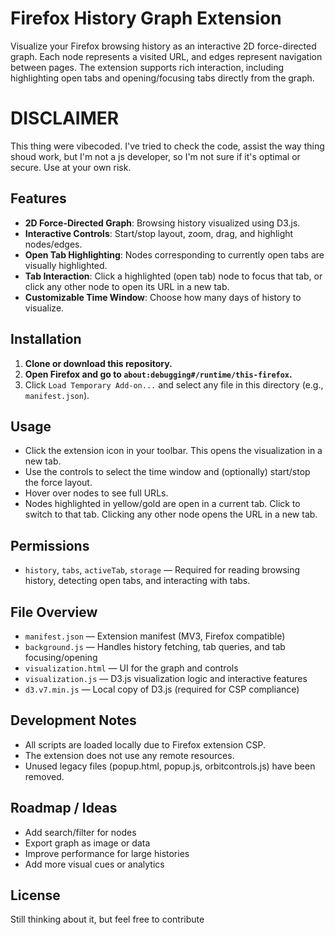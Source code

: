# Firefox History Graph Extension

Visualize your Firefox browsing history as an interactive 2D force-directed graph. Each node represents a visited URL, and edges represent navigation between pages. The extension supports rich interaction, including highlighting open tabs and opening/focusing tabs directly from the graph.

# DISCLAIMER

This thing were vibecoded. I've tried to check the code, assist the way thing shoud work, but I'm not a js developer, so I'm not sure if it's optimal or secure. Use at your own risk.

## Features

- **2D Force-Directed Graph**: Browsing history visualized using D3.js.
- **Interactive Controls**: Start/stop layout, zoom, drag, and highlight nodes/edges.
- **Open Tab Highlighting**: Nodes corresponding to currently open tabs are visually highlighted.
- **Tab Interaction**: Click a highlighted (open tab) node to focus that tab, or click any other node to open its URL in a new tab.
- **Customizable Time Window**: Choose how many days of history to visualize.

## Installation

1. **Clone or download this repository.**
2. **Open Firefox and go to `about:debugging#/runtime/this-firefox`.**
3. Click `Load Temporary Add-on...` and select any file in this directory (e.g., `manifest.json`).

## Usage

- Click the extension icon in your toolbar. This opens the visualization in a new tab.
- Use the controls to select the time window and (optionally) start/stop the force layout.
- Hover over nodes to see full URLs.
- Nodes highlighted in yellow/gold are open in a current tab. Click to switch to that tab. Clicking any other node opens the URL in a new tab.

## Permissions

- `history`, `tabs`, `activeTab`, `storage` — Required for reading browsing history, detecting open tabs, and interacting with tabs.

## File Overview

- `manifest.json` — Extension manifest (MV3, Firefox compatible)
- `background.js` — Handles history fetching, tab queries, and tab focusing/opening
- `visualization.html` — UI for the graph and controls
- `visualization.js` — D3.js visualization logic and interactive features
- `d3.v7.min.js` — Local copy of D3.js (required for CSP compliance)

## Development Notes

- All scripts are loaded locally due to Firefox extension CSP.
- The extension does not use any remote resources.
- Unused legacy files (popup.html, popup.js, orbitcontrols.js) have been removed.

## Roadmap / Ideas

- Add search/filter for nodes
- Export graph as image or data
- Improve performance for large histories
- Add more visual cues or analytics

## License

Still thinking about it, but feel free to contribute
